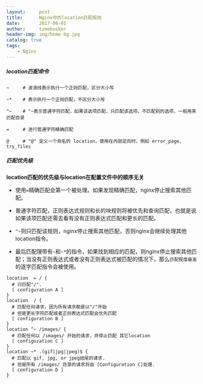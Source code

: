 ```yaml
---
layout:     post
title:      Nginx中的location匹配规则
date:       2017-06-01
author:     timebusker
header-img: img/home-bg.jpg
catalog: true
tags:
    - Nginx
---
```


##### location匹配命令

```
~     # 波浪线表示执行一个正则匹配，区分大小写

~*    # 表示执行一个正则匹配，不区分大小写

^~    # ^~表示普通字符匹配，如果该选项匹配，只匹配该选项，不匹配别的选项，一般用来匹配目录

=     # 进行普通字符精确匹配

@     # "@" 定义一个命名的 location，使用在内部定向时，例如 error_page, try_files
```

##### 匹配优先级

**location匹配的优先级与location在配置文件中的顺序无关**

- 使用`=`精确匹配会第一个被处理。如果发现精确匹配，nginx停止搜索其他匹配。

- 普通字符匹配，正则表达式规则和长的块规则将被优先和查询匹配，也就是说如果该项匹配还需去看有没有正则表达式匹配和更长的匹配。

- `^~`则只匹配该规则，nginx停止搜索其他匹配，否则nginx会继续处理其他location指令。

- 最后匹配理带有`~`和`~*`的指令，如果找到相应的匹配，则nginx停止搜索其他匹配；当没有正则表达式或者没有正则表达式被匹配的情况下，那么`匹配程度最高`的逐字匹配指令会被使用。

```
location  = / {
  # 只匹配"/".
  [ configuration A ] 
}
location  / {
  # 匹配任何请求，因为所有请求都是以"/"开始
  # 但是更长字符匹配或者正则表达式匹配会优先匹配
  [ configuration B ] 
}
location ^~ /images/ {
  # 匹配任何以 /images/ 开始的请求，并停止匹配 其它location
  [ configuration C ] 
}
location ~* .(gif|jpg|jpeg)$ {
  # 匹配以 gif, jpg, or jpeg结尾的请求. 
  # 但是所有 /images/ 目录的请求将由 [Configuration C]处理.   
  [ configuration D ] 
}
```

